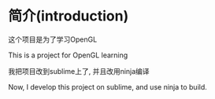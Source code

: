 # 简介(introduction)

这个项目是为了学习OpenGL

This is a project for OpenGL learning

我把项目改到sublime上了, 并且改用ninja编译

Now, I develop this project on sublime, and use ninja to build.